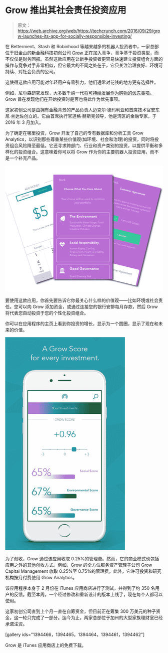 # Grow 推出其社会责任投资应用 

> 原文：<https://web.archive.org/web/https://techcrunch.com/2016/09/29/grow-launches-its-app-for-socially-responsible-investing/>

在 Betterment、Stash 和 Robinhood 等越来越多的机器人投资者中，一家总部位于旧金山的新金融科技初创公司 [Grow](https://web.archive.org/web/20230127213344/http://www.growapp.us/) 正在加入竞争，竞争基于投资类型，而不仅仅是财务回报。虽然这款应用在让新手投资者更容易快速建立投资组合方面的操作与竞争对手非常相似，但它最大的不同之处在于，它只关注治理良好、环境可持续、对社会负责的公司。

这使得这款应用可能对年轻用户有吸引力，他们通常对花钱的地方更有选择性。

例如，尼尔森研究发现，大多数千禧一代[将可持续发展作为购物的优先事项。](https://web.archive.org/web/20230127213344/http://www.nielsen.com/us/en/insights/news/2015/green-generation-millennials-say-sustainability-is-a-shopping-priority.html) Grow 旨在发现他们在开始投资时是否也将此作为优先事项。

这家初创公司是由拥有金融背景的产品负责人迈克尔·德玛利亚和首席技术官安东尼·兰达佐创立的。它由首席执行官道格·赫斯克领导，他是湾区的金融专家，于 2016 年 3 月加入。

为了确定在哪里投资，Grow 开发了自己的专有数据库和分析工具 Grow Analytics，以识别那些尊重某些价值观(如环境、社会和治理)的投资，同时将投资组合风险降至最低。它还寻求跨部门、行业和资产类别的投资，以提供平衡和多样化的投资组合。这意味着你可以将 Grow 作为你的主要机器人投资应用，而不是一个补充产品。

![1-oi_snz8k0pkimopzveye-q](img/9fb53c61a421463286c3173c11941fba.png)

要使用这款应用，你首先要告诉它你最关心什么样的价值观——比如环境或社会责任。您可以向 Grow 添加资金，或通过连接您的银行安排每月存款，然后 Grow 将代表您自动投资于您的个性化投资组合。

你可以在应用程序的主页上看到你投资的增长，显示为一个圆圈，显示了现在和未来的价值。

![growapp_screen2](img/b14902e534ff539ef39dd441e7377179.png)

为了创收，Grow 通过该应用收取 0.25%的管理费。然而，它的商业模式也包括应用之外的其他创收方式。例如，Grow 的全方位服务资产管理子公司 Grow Capital Management 收取 0.25%至 0.75%的管理费。此外，它许可投资和研究机构按月付费使用 Grow Analytics。

该应用程序本身于 2 月份在 iTunes 应用商店进行了测试，并得到了约 350 名用户的反馈。截至本周，一个经过修改和重新设计的版本上线了，现在每个人都可以使用。

这家初创公司直到上个月一直在自筹资金，但目前正在筹集 300 万美元的种子资金，这一轮只完成了一部分。迄今为止，两家总部位于加州的大型家族理财室已经承诺注资。

[gallery ids="1394466，1394465，1394464，1394461，1394462"]

Grow 是 iTunes 应用商店上的免费下载。